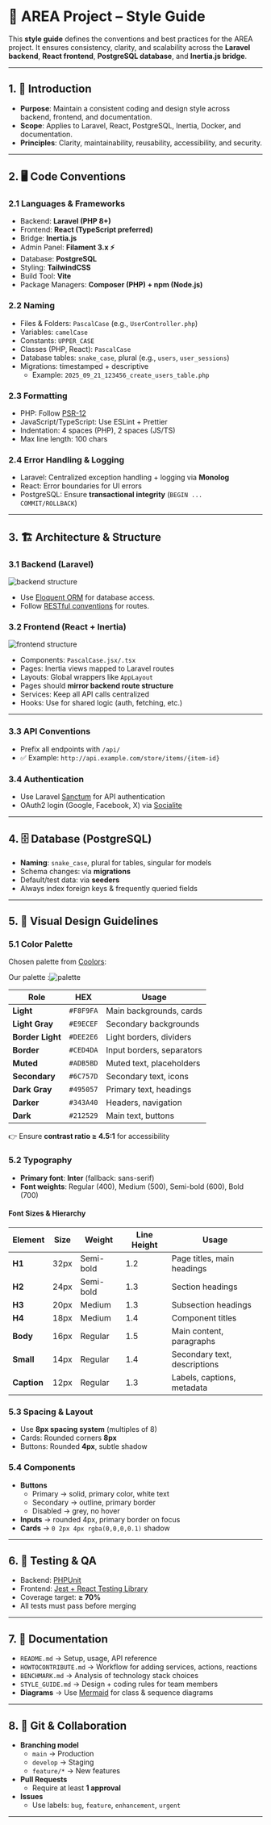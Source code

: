 # 📘 AREA Project – Style Guide

This **style guide** defines the conventions and best practices for the AREA project.
It ensures consistency, clarity, and scalability across the **Laravel backend**, **React frontend**, **PostgreSQL database**, and **Inertia.js bridge**.

---

## 1. 🎯 Introduction
- **Purpose**: Maintain a consistent coding and design style across backend, frontend, and documentation.
- **Scope**: Applies to Laravel, React, PostgreSQL, Inertia, Docker, and documentation.
- **Principles**: Clarity, maintainability, reusability, accessibility, and security.

---

## 2. 🖥️ Code Conventions

### 2.1 Languages & Frameworks
- Backend: **Laravel (PHP 8+)**
- Frontend: **React (TypeScript preferred)**
- Bridge: **Inertia.js**
- Admin Panel: **Filament 3.x ⚡**
- Database: **PostgreSQL**
- Styling: **TailwindCSS**
- Build Tool: **Vite**
- Package Managers: **Composer (PHP) + npm (Node.js)**

### 2.2 Naming
- Files & Folders: `PascalCase` (e.g., `UserController.php`)
- Variables: `camelCase`
- Constants: `UPPER_CASE`
- Classes (PHP, React): `PascalCase`
- Database tables: `snake_case`, plural (e.g., `users`, `user_sessions`)
- Migrations: timestamped + descriptive
  - Example: `2025_09_21_123456_create_users_table.php`

### 2.3 Formatting
- PHP: Follow [PSR-12](https://www.php-fig.org/psr/psr-12/)
- JavaScript/TypeScript: Use ESLint + Prettier
- Indentation: 4 spaces (PHP), 2 spaces (JS/TS)
- Max line length: 100 chars

### 2.4 Error Handling & Logging
- Laravel: Centralized exception handling + logging via **Monolog**
- React: Error boundaries for UI errors
- PostgreSQL: Ensure **transactional integrity** (`BEGIN ... COMMIT/ROLLBACK`)

---

## 3. 🏗️ Architecture & Structure

### 3.1 Backend (Laravel)

![backend structure](./img/backend_struct.png)

- Use [Eloquent ORM](https://laravel.com/docs/5.0/eloquent) for database access.
- Follow [RESTful conventions](https://medium.com/@nadinCodeHat/rest-api-naming-conventions-and-best-practices-1c4e781eb6a5) for routes.

### 3.2 Frontend (React + Inertia)

![frontend structure](./img/frontend_structure.png)

- Components: `PascalCase.jsx/.tsx`
- Pages: Inertia views mapped to Laravel routes
- Layouts: Global wrappers like `AppLayout`
- Pages should **mirror backend route structure**
- Services: Keep all API calls centralized
- Hooks: Use for shared logic (auth, fetching, etc.)

---

### 3.3 API Conventions

- Prefix all endpoints with `/api/`
- ✅ Example: `http://api.example.com/store/items/{item-id}`

### 3.4 Authentication

- Use Laravel [Sanctum](https://laravel.com/docs/sanctum) for API authentication
- OAuth2 login (Google, Facebook, X) via [Socialite](https://laravel.com/docs/socialite)

---

## 4. 🗄️ Database (PostgreSQL)
- **Naming**: `snake_case`, plural for tables, singular for models
- Schema changes: via **migrations**
- Default/test data: via **seeders**
- Always index foreign keys & frequently queried fields

---

## 5. 🎨 Visual Design Guidelines

### 5.1 Color Palette

Chosen palette from [Coolors](https://coolors.co/palettes/trending):

Our palette :![palette](./img/color_palette.png)

| Role              | HEX       | Usage                           |
|-------------------|-----------|---------------------------------|
| **Light**         | `#F8F9FA` | Main backgrounds, cards         |
| **Light Gray**    | `#E9ECEF` | Secondary backgrounds           |
| **Border Light**  | `#DEE2E6` | Light borders, dividers         |
| **Border**        | `#CED4DA` | Input borders, separators       |
| **Muted**         | `#ADB5BD` | Muted text, placeholders        |
| **Secondary**     | `#6C757D` | Secondary text, icons           |
| **Dark Gray**     | `#495057` | Primary text, headings          |
| **Darker**        | `#343A40` | Headers, navigation             |
| **Dark**          | `#212529` | Main text, buttons              |

👉 Ensure **contrast ratio ≥ 4.5:1** for accessibility

### 5.2 Typography
- **Primary font**: **Inter** (fallback: sans-serif)
- **Font weights**: Regular (400), Medium (500), Semi-bold (600), Bold (700)

#### Font Sizes & Hierarchy
| Element    | Size   | Weight    | Line Height | Usage                        |
|------------|--------|-----------|-------------|------------------------------|
| **H1**     | 32px   | Semi-bold | 1.2         | Page titles, main headings   |
| **H2**     | 24px   | Semi-bold | 1.3         | Section headings             |
| **H3**     | 20px   | Medium    | 1.3         | Subsection headings          |
| **H4**     | 18px   | Medium    | 1.4         | Component titles             |
| **Body**   | 16px   | Regular   | 1.5         | Main content, paragraphs     |
| **Small**  | 14px   | Regular   | 1.4         | Secondary text, descriptions |
| **Caption**| 12px   | Regular   | 1.3         | Labels, captions, metadata   |

### 5.3 Spacing & Layout
- Use **8px spacing system** (multiples of 8)
- Cards: Rounded corners **8px**
- Buttons: Rounded **4px**, subtle shadow

### 5.4 Components
- **Buttons**
  - Primary → solid, primary color, white text
  - Secondary → outline, primary border
  - Disabled → grey, no hover
- **Inputs** → rounded 4px, primary border on focus
- **Cards** → `0 2px 4px rgba(0,0,0,0.1)` shadow

---

## 6. 🧪 Testing & QA
- Backend: [PHPUnit](https://laravel.com/docs/testing)
- Frontend: [Jest + React Testing Library](https://jestjs.io/docs/tutorial-react)
- Coverage target: **≥ 70%**
- All tests must pass before merging

---

## 7. 📑 Documentation
- `README.md` → Setup, usage, API reference
- `HOWTOCONTRIBUTE.md` → Workflow for adding services, actions, reactions
- `BENCHMARK.md` → Analysis of technology stack choices
- `STYLE_GUIDE.md` → Design + coding rules for team members
- **Diagrams** → Use [Mermaid](https://mermaid.js.org/) for class & sequence diagrams

---

## 8. 🤝 Git & Collaboration
- **Branching model**
  - `main` → Production
  - `develop` → Staging
  - `feature/*` → New features
- **Pull Requests**
  - Require at least **1 approval**
- **Issues**
  - Use labels: `bug`, `feature`, `enhancement`, `urgent`

---
